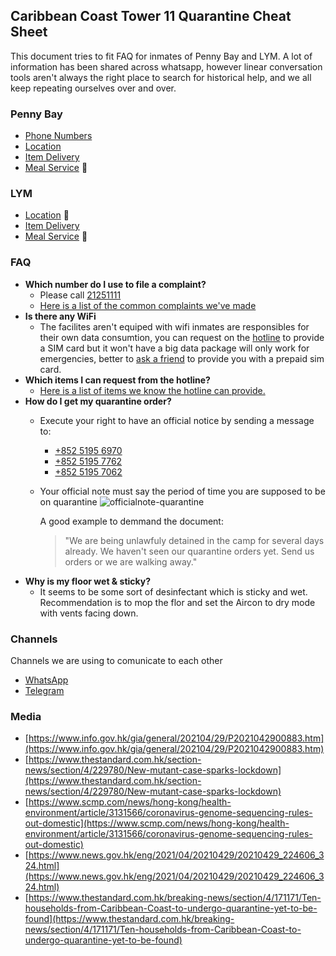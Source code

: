 ## Caribbean Coast Tower 11 Quarantine Cheat Sheet

This document tries to fit FAQ for inmates of Penny Bay and LYM. A lot of information has been shared across whatsapp, however linear conversation tools aren't always the right place to search for historical help, and we all keep repeating ourselves over and over. 

### Penny Bay 
- [Phone Numbers](./pb/phone.md)
- [Location](./pb/location.md)
- [Item Delivery](./pb/delivery.md)
- [Meal Service](./pb/meals.md) 🚧

### LYM

- [Location](./lym/location.md) 🚧
- [Item Delivery](./lym/delivery.md) 
- [Meal Service](./lym/meals.md) 🚧


### FAQ

- **Which number do I use to file a complaint?**
  - Please call [21251111](tel:+85221251111)
  - [Here is a list of the common complaints we've made](./complaints.md)
- **Is there any WiFi**
  - The facilites aren't equiped with wifi inmates are responsibles for their own data consumtion, you can request on the [hotline](./pb/phone.md) to provide a SIM card but it won't have a big data package will only work for emergencies, better to [ask a friend](./pb/delivery.md) to provide you with a prepaid sim card. 
- **Which items I can request from the hotline?**
  - [Here is a list of items we know the hotline can provide.](./items.md) 
- **How do I get my quarantine order?**
  - Execute your right to have an official notice by sending a message to:
    -  [+852 5195 6970](https://api.whatsapp.com/send?phone=+85251956970&text=We%20are%20being%20unlawfuly%20detained%20in%20the%20camp%20for%20several%20days%20already.%20We%20haven%27t%20seen%20our%20quarantine%20orders%20yet.%20Send%20us%20orders%20or%20we%20are%20walking%20away.)
    -  [+852 5195 7762](https://api.whatsapp.com/send?phone=+85251957762&text=We%20are%20being%20unlawfuly%20detained%20in%20the%20camp%20for%20several%20days%20already.%20We%20haven%27t%20seen%20our%20quarantine%20orders%20yet.%20Send%20us%20orders%20or%20we%20are%20walking%20away.)
    -  [+852 5195 7062](https://api.whatsapp.com/send?phone=+85251957062&text=We%20are%20being%20unlawfuly%20detained%20in%20the%20camp%20for%20several%20days%20already.%20We%20haven%27t%20seen%20our%20quarantine%20orders%20yet.%20Send%20us%20orders%20or%20we%20are%20walking%20away.)

  - Your official note must say the period of time you are supposed to be on quarantine 
    ![officialnote-quarantine](https://user-images.githubusercontent.com/204105/116801799-87871b80-ab3f-11eb-80f3-3a3e5fdbadca.jpeg)
    
    A good example to demmand the document:
    > "We are being unlawfuly detained in the camp for several days already. We haven't seen our quarantine orders yet. Send us orders or we are walking away."
- **Why is my floor wet & sticky?**
  - It seems to be some sort of desinfectant which is sticky and wet. Recommendation is to mop the flor and set the Aircon to dry mode with vents facing down. 

### Channels
Channels we are using to comunicate to each other

- [WhatsApp](https://chat.whatsapp.com/FiJApkrruOj8v3H80HZjKt?fbclid=IwAR3ylpKY-mNhGnpX2czfcRDbpkCm0V3psNZS4lMn47Onp5_FgjVji2eGspc)
- [Telegram](https://t.me/joinchat/-RErA3x43EdkNGNl)

### Media

- [https://www.info.gov.hk/gia/general/202104/29/P2021042900883.htm](https://www.info.gov.hk/gia/general/202104/29/P2021042900883.htm)
- [https://www.thestandard.com.hk/section-news/section/4/229780/New-mutant-case-sparks-lockdown](https://www.thestandard.com.hk/section-news/section/4/229780/New-mutant-case-sparks-lockdown)
- [https://www.scmp.com/news/hong-kong/health-environment/article/3131566/coronavirus-genome-sequencing-rules-out-domestic](https://www.scmp.com/news/hong-kong/health-environment/article/3131566/coronavirus-genome-sequencing-rules-out-domestic)
- [https://www.news.gov.hk/eng/2021/04/20210429/20210429_224606_324.html](https://www.news.gov.hk/eng/2021/04/20210429/20210429_224606_324.html)
- [https://www.thestandard.com.hk/breaking-news/section/4/171171/Ten-households-from-Caribbean-Coast-to-undergo-quarantine-yet-to-be-found](https://www.thestandard.com.hk/breaking-news/section/4/171171/Ten-households-from-Caribbean-Coast-to-undergo-quarantine-yet-to-be-found)
